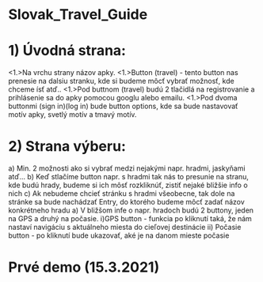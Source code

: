 <h1>Slovak_Travel_Guide</h1>
<h1>1) Úvodná strana:</h1>
      <1.>Na vrchu strany názov apky.</1.>
      <1.>Button (travel) - tento button nas prenesie na dalsiu stranku, kde si budeme môcť vybrať možnosť, kde chceme ísť atď..</1.>
      <1.>Pod buttnom (travel) budú 2 tlačidlá na registrovanie a prihlásenie sa do apky pomocou googlu alebo emailu.</1.>
      <1.>Pod dvoma buttonmi (sign in)(log in) bude button options, kde sa bude nastavovať motív apky, svetlý motív a tmavý motív.</1.>
<h1>2) Strana výberu:</h1>
    a) Min. 2 možnosti ako si vybrať medzi nejakými napr. hradmi, jaskyňami atď...
    b) Keď stlačíme button napr. s hradmi tak nás to presunie na stranu, kde budú hrady, budeme si ich môsť rozkliknúť, zistiť nejaké bližšie info o nich
    c) Ak nebudeme chcieť stránku s hradmi všeobecne, tak dole na stránke sa bude nachádzať Entry, do ktorého budeme môcť zadať názov konkrétneho hradu
            a) V bližšom infe o napr. hradoch budú 2 buttony, jeden na GPS a druhý na počasie.
                    i)GPS button - funkcia po kliknutí taká, že nám nastaví navigáciu s aktuálneho miesta do cieľovej destinácie
                    ii) Počasie button - po kliknutí bude ukazovať, aké je na danom mieste počasie
<h1>Prvé demo (15.3.2021)</h1>

